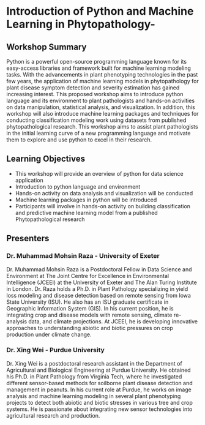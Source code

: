 # Introduction of Python and Machine Learning in Phytopathology-

## Workshop Summary
Python is a powerful open-source programming language known for its easy-access libraries and framework built for machine learning modeling tasks. With the advancements in plant phenotyping technologies in the past few years, the application of machine learning models in phytopathology for plant disease symptom detection and severity estimation has gained increasing interest. This proposed workshop aims to introduce python language and its environment to plant pathologists and hands-on activities on data manipulation, statistical analysis, and visualization. In addition, this workshop will also introduce machine learning packages and techniques for conducting classification modeling work using datasets from published phytopathological research. This workshop aims to assist plant pathologists in the initial learning curve of a new programming language and motivate them to explore and use python to excel in their research.

## Learning Objectives
- This workshop will provide an overview of python for data science application 
- Introduction to python language and environment 
- Hands-on activity on data analysis and visualization will be conducted 
- Machine learning packages in python will be introduced 
- Participants will involve in hands-on activity on building classification and predictive machine learning model from a published Phytopathological research

## Presenters

### Dr. Muhammad Mohsin Raza - University of Exeter

Dr. Muhammad Mohsin Raza is a Postdoctoral Fellow in Data Science and Environment at The Joint Centre for Excellence in Environmental Intelligence (JCEEI) at the University of Exeter and The Alan Turing Institute in London. Dr. Raza holds a Ph.D. in Plant Pathology specializing in yield loss modeling and disease detection based on remote sensing from Iowa State University (ISU). He also has an ISU graduate certificate in Geographic Information System (GIS). In his current position, he is integrating crop and disease models with remote sensing, climate re-analysis data, and climate projections. At JCEEI, he is developing innovative approaches to understanding abiotic and biotic pressures on crop production under climate change.

### Dr. Xing Wei - Purdue University

Dr. Xing Wei is a postdoctoral research assistant in the Department of Agricultural and Biological Engineering at Purdue University. He obtained his Ph.D. in Plant Pathology from Virginia Tech, where he investigated different sensor-based methods for soilborne plant disease detection and management in peanuts. In his current role at Purdue, he works on image analysis and machine learning modeling in several plant phenotyping projects to detect both abiotic and biotic stresses in various tree and crop systems. He is passionate about integrating new sensor technologies into agricultural research and production.
